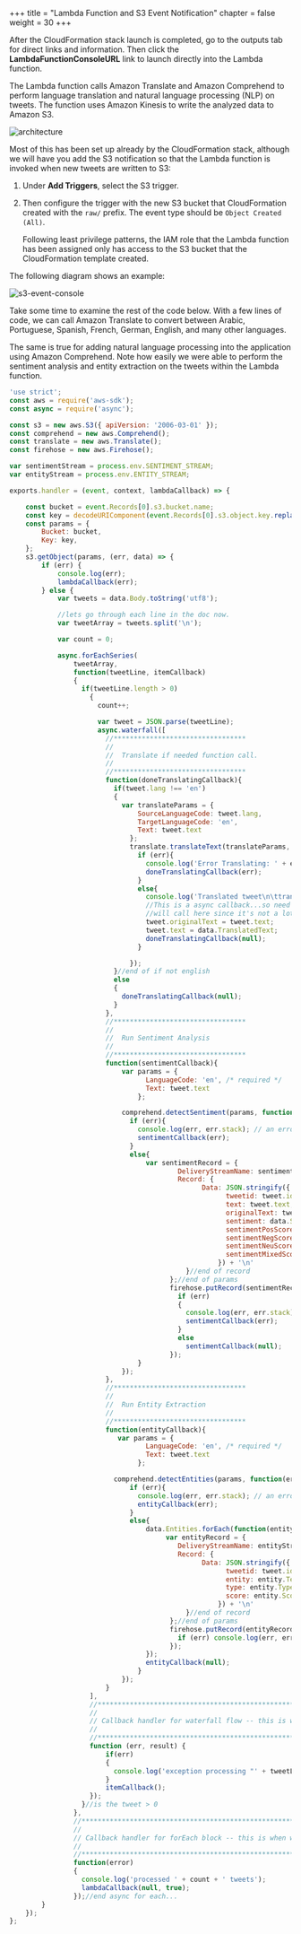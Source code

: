 +++
title = "Lambda Function and S3 Event Notification"
chapter = false
weight = 30
+++

After the CloudFormation stack launch is completed, go to the outputs tab for direct links and information. Then click the **LambdaFunctionConsoleURL** link to launch directly into the Lambda function.

The Lambda function calls Amazon Translate and Amazon Comprehend to perform language translation and natural language processing (NLP) on tweets. The function uses Amazon Kinesis to write the analyzed data to Amazon S3.

![architecture](/images/social-media-analytics/twitter-dashboard-3.gif)

Most of this has been set up already by the CloudFormation stack, although we will have you add the S3 notification so that the Lambda function is invoked when new tweets are written to S3:

1. Under **Add Triggers**, select the S3 trigger.
2. Then configure the trigger with the new S3 bucket that CloudFormation created with the `raw/` prefix. The event type should be `Object Created (All)`.

    Following least privilege patterns, the IAM role that the Lambda function has been assigned only has access to the S3 bucket that the CloudFormation template created.

The following diagram shows an example:

![s3-event-console](/images/social-media-analytics/twitter-dashboard-8.gif)

Take some time to examine the rest of the code below. With a few lines of code, we can call Amazon Translate to convert between Arabic, Portuguese, Spanish, French, German, English, and many other languages.

The same is true for adding natural language processing into the application using Amazon Comprehend. Note how easily we were able to perform the sentiment analysis and entity extraction on the tweets within the Lambda function.

```javascript
'use strict';
const aws = require('aws-sdk');
const async = require('async');

const s3 = new aws.S3({ apiVersion: '2006-03-01' });
const comprehend = new aws.Comprehend();
const translate = new aws.Translate();
const firehose = new aws.Firehose();

var sentimentStream = process.env.SENTIMENT_STREAM;
var entityStream = process.env.ENTITY_STREAM;

exports.handler = (event, context, lambdaCallback) => {

    const bucket = event.Records[0].s3.bucket.name;
    const key = decodeURIComponent(event.Records[0].s3.object.key.replace(/\+/g, ' '));
    const params = {
        Bucket: bucket,
        Key: key,
    };
    s3.getObject(params, (err, data) => {
        if (err) {
            console.log(err);
            lambdaCallback(err);
        } else {
            var tweets = data.Body.toString('utf8');

            //lets go through each line in the doc now.
            var tweetArray = tweets.split('\n');

            var count = 0;

            async.forEachSeries(
                tweetArray, 
                function(tweetLine, itemCallback)
                {
                  if(tweetLine.length > 0)
                    {
                      count++;

                      var tweet = JSON.parse(tweetLine);
                      async.waterfall([
                        //*********************************
                        //
                        //  Translate if needed function call.
                        //
                        //*********************************
                        function(doneTranslatingCallback){
                          if(tweet.lang !== 'en')
                          {
                            var translateParams = {
                                SourceLanguageCode: tweet.lang,
                                TargetLanguageCode: 'en', 
                                Text: tweet.text 
                              };
                              translate.translateText(translateParams, function(err, data) {
                                if (err){
                                  console.log('Error Translating: ' + err, err.stack);
                                  doneTranslatingCallback(err);
                                }
                                else{
                                  console.log('Translated tweet\n\ttranslated: ' + data.TranslatedText + '\n\tfrom: ' + tweet.text);
                                  //This is a async callback...so need to do the call here or us a wait method..
                                  //will call here since it's not a lot of callback chaingin.
                                  tweet.originalText = tweet.text;
                                  tweet.text = data.TranslatedText;
                                  doneTranslatingCallback(null);
                                }

                              });
                          }//end of if not english
                          else
                          {
                            doneTranslatingCallback(null);
                          }
                        },
                        //*********************************
                        //
                        //  Run Sentiment Analysis
                        //
                        //*********************************
                        function(sentimentCallback){
                            var params = {
                                  LanguageCode: 'en', /* required */
                                  Text: tweet.text
                                };

                            comprehend.detectSentiment(params, function(err, data) {
                              if (err){
                                console.log(err, err.stack); // an error occurred
                                sentimentCallback(err);
                              }
                              else{
                                  var sentimentRecord = {
                                          DeliveryStreamName: sentimentStream, 
                                          Record: { 
                                                Data: JSON.stringify({
                                                      tweetid: tweet.id, /* required */
                                                      text: tweet.text,
                                                      originalText: tweet.originalText,
                                                      sentiment: data.Sentiment,
                                                      sentimentPosScore: Number((data.SentimentScore.Positive).toFixed(3)),
                                                      sentimentNegScore: Number((data.SentimentScore.Negative).toFixed(3)),
                                                      sentimentNeuScore: Number((data.SentimentScore.Neutral).toFixed(3)),
                                                      sentimentMixedScore: Number((data.SentimentScore.Mixed).toFixed(3))
                                                    }) + '\n'
                                            }//end of record
                                        };//end of params
                                        firehose.putRecord(sentimentRecord, function(err, data) {
                                          if (err)
                                          { 
                                            console.log(err, err.stack);
                                            sentimentCallback(err);
                                          }
                                          else
                                            sentimentCallback(null);
                                        });
                                }    
                            });
                        },
                        //*********************************
                        //
                        //  Run Entity Extraction
                        //
                        //*********************************
                        function(entityCallback){
                           var params = {
                                  LanguageCode: 'en', /* required */
                                  Text: tweet.text
                                };

                          comprehend.detectEntities(params, function(err, data) {
                              if (err){
                                console.log(err, err.stack); // an error occurred
                                entityCallback(err);
                              }
                              else{
                                  data.Entities.forEach(function(entity){
                                       var entityRecord = {
                                          DeliveryStreamName: entityStream, 
                                          Record: { 
                                                Data: JSON.stringify({
                                                      tweetid: tweet.id, /* required */
                                                      entity: entity.Text,
                                                      type: entity.Type,
                                                      score: entity.Score
                                                    }) + '\n'
                                            }//end of record
                                        };//end of params
                                        firehose.putRecord(entityRecord, function(err, data) {
                                          if (err) console.log(err, err.stack);
                                        });
                                  });
                                  entityCallback(null);
                                }
                            });
                        }
                    ],
                    //******************************************************
                    //
                    // Callback handler for waterfall flow -- this is when we call back to the item forEach...
                    //
                    //******************************************************
                    function (err, result) {
                        if(err)
                        {
                          console.log('exception processing "' + tweetLine + '" ' + err);
                        }
                        itemCallback();
                    });
                  }//is the tweet > 0
                }, 
                //******************************************************
                //
                // Callback handler for forEach block -- this is when we want to finish the lambda exec...
                //
                //******************************************************
                function(error)
                {
                  console.log('processed ' + count + ' tweets');
                  lambdaCallback(null, true);
                });//end async for each...
        }
    });
};
```